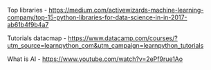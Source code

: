 Top libraries - https://medium.com/activewizards-machine-learning-company/top-15-python-libraries-for-data-science-in-in-2017-ab61b4f9b4a7

Tutorials datacmap - https://www.datacamp.com/courses/?utm_source=learnpython_com&utm_campaign=learnpython_tutorials

What is AI - https://www.youtube.com/watch?v=2ePf9rue1Ao  
